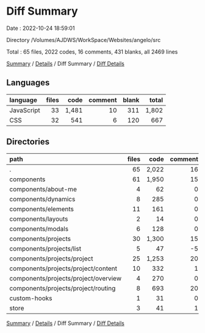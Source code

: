 # Diff Summary

Date : 2022-10-24 18:59:01

Directory /Volumes/AJDWS/WorkSpace/Websites/angelo/src

Total : 65 files,  2022 codes, 16 comments, 431 blanks, all 2469 lines

[Summary](results.md) / [Details](details.md) / Diff Summary / [Diff Details](diff-details.md)

## Languages
| language | files | code | comment | blank | total |
| :--- | ---: | ---: | ---: | ---: | ---: |
| JavaScript | 33 | 1,481 | 10 | 311 | 1,802 |
| CSS | 32 | 541 | 6 | 120 | 667 |

## Directories
| path | files | code | comment | blank | total |
| :--- | ---: | ---: | ---: | ---: | ---: |
| . | 65 | 2,022 | 16 | 431 | 2,469 |
| components | 61 | 1,950 | 15 | 416 | 2,381 |
| components/about-me | 4 | 62 | 0 | 15 | 77 |
| components/dynamics | 8 | 285 | 0 | 64 | 349 |
| components/elements | 11 | 161 | 0 | 43 | 204 |
| components/layouts | 2 | 14 | 0 | 6 | 20 |
| components/modals | 6 | 128 | 0 | 28 | 156 |
| components/projects | 30 | 1,300 | 15 | 260 | 1,575 |
| components/projects/list | 5 | 47 | -5 | 7 | 49 |
| components/projects/project | 25 | 1,253 | 20 | 253 | 1,526 |
| components/projects/project/content | 10 | 332 | 1 | 80 | 413 |
| components/projects/project/overview | 4 | 270 | 0 | 45 | 315 |
| components/projects/project/routing | 8 | 693 | 20 | 134 | 847 |
| custom-hooks | 1 | 31 | 0 | 9 | 40 |
| store | 3 | 41 | 1 | 6 | 48 |

[Summary](results.md) / [Details](details.md) / Diff Summary / [Diff Details](diff-details.md)